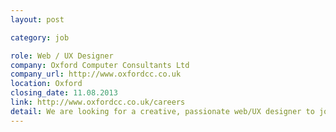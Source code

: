 ```yaml
---
layout: post

category: job

role: Web / UX Designer
company: Oxford Computer Consultants Ltd
company_url: http://www.oxfordcc.co.uk
location: Oxford
closing_date: 11.08.2013
link: http://www.oxfordcc.co.uk/careers
detail: We are looking for a creative, passionate web/UX designer to join our team. You'll practise your craft on a great mix of client projects as well as our own web app products, and develop new skills through colleagues, show and tells, and heading to conferences.
---
```

